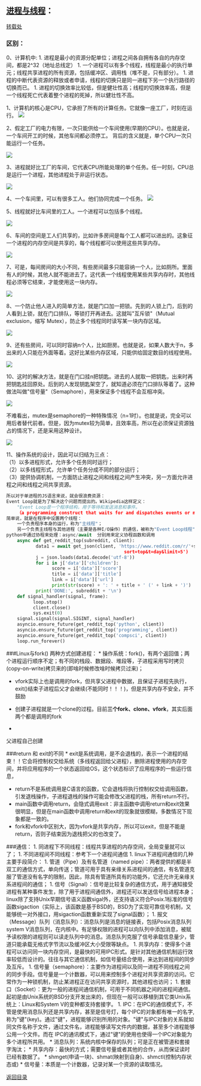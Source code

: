 ## [进程与线程](http://blog.chinaunix.net/uid-26833883-id-3224261.html)：

[转载处](http://www.ruanyifeng.com/blog/2013/04/processes_and_threads.html)

### 区别：

0、计算机中:
   1. 
进程是最小的资源分配单位；进程之间各自拥有各自的内存空间，都是2^32（地址总线定）
   1. 
一个进程可以有多个线程，线程是最小的执行单元；线程共享进程的所有资源，包括缓冲区、调用栈（堆不是，只有部分）。
   1. 
进程的中断代表资源的释放或者申请，线程的切换只是同一进程下另一个执行路径的切换而已。
   1. 
进程的切换效率比较低，但是健壮性高；线程的切换效率高，但是一个线程死亡代表着整个进程的死掉，所以健壮性不高。


 1、计算机的核心是CPU，它承担了所有的计算任务。它就像一座工厂，时刻在运行。
 ![](1.jpg)
 
 2、假定工厂的电力有限，一次只能供给一个车间使用(早期的CPU）。也就是说，一个车间开工的时候，其他车间都必须停工。
 背后的含义就是，单个CPU一次只能运行一个任务。
 
 ![](2.png)
 
 3、进程就好比工厂的车间，它代表CPU所能处理的单个任务。任一时刻，CPU总是运行一个进程，其他进程处于非运行状态。
 
 ![](3.jpg)
 
 4、一个车间里，可以有很多工人。他们协同完成一个任务。
 ![](4.jpg)
 
 5、线程就好比车间里的工人。一个进程可以包括多个线程。
 
 ![](5.jpg)
 
 6、车间的空间是工人们共享的，比如许多房间是每个工人都可以进出的。这象征一个进程的内存空间是共享的，每个线程都可以使用这些共享内存。
 
 ![](6.png)
 
 7、可是，每间房间的大小不同，有些房间最多只能容纳一个人，比如厕所。里面有人的时候，其他人就不能进去了。这代表一个线程使用某些共享内存时，其他线程必须等它结束，才能使用这一块内存。
 
 ![](7.jpg)
 
 8、一个防止他人进入的简单方法，就是门口加一把锁。先到的人锁上门，后到的人看到上锁，就在门口排队，等锁打开再进去。这就叫"互斥锁"（Mutual exclusion，缩写 Mutex），防止多个线程同时读写某一块内存区域。
 
 ![](8.jpg)
 
 9、还有些房间，可以同时容纳n个人，比如厨房。也就是说，如果人数大于n，多出来的人只能在外面等着。这好比某些内存区域，只能供给固定数目的线程使用。
 
 ![](9.jpg)
 
 10、这时的解决方法，就是在门口挂n把钥匙。进去的人就取一把钥匙，出来时再把钥匙挂回原处。后到的人发现钥匙架空了，就知道必须在门口排队等着了。这种做法叫做"信号量"（Semaphore），用来保证多个线程不会互相冲突。
 
 ![](10.jpg)
 
 
不难看出，mutex是semaphore的一种特殊情况（n=1时）。也就是说，完全可以用后者替代前者。但是，因为mutex较为简单，且效率高，所以在必须保证资源独占的情况下，还是采用这种设计。

![](11.png)

 11、操作系统的设计，因此可以归结为三点：<br>
（1）以多进程形式，允许多个任务同时运行；<br>
（2）以多线程形式，允许单个任务分成不同的部分运行；<br>
（3）提供协调机制，一方面防止进程之间和线程之间产生冲突，另一方面允许进程之间和线程之间共享资源。<br>
```python
所以对于单进程的JS语言来说，就会很浪费资源： 
Event Loop就是为了解决这个问题而提出的。Wikipedia这样定义： 
    "Event Loop是一个程序结构，用于等待和发送消息和事件。
    （a programming construct that waits for and dispatches events or messages in a program.）" 
简单说，就是在程序中设置两个线程：
    一个负责程序本身的运行，称为"主线程"；
    另一个负责主线程与其他进程（主要是各种I/O操作）的通信，被称为"Event Loop线程"（可以译为"消息线程"）。
python中通过协程来处理：async/await  分别用来定义协程函数和调用
    async def get_reddit_top(subreddit, client):
           data1 = await get_json(client, 'https://www.reddit.com/r/'+subreddit + '/top.json?
                                            sort=top&t=day&limit=5')
           j = json.loads(data1.decode('utf-8'))
           for i in j['data']['children']:
                 score = i['data']['score']
                 title = i['data']['title']
                 link = i['data']['url']
                 print(str(score) + ': ' + title + ' (' + link + ')')
           print('DONE:', subreddit + '\n')
    def signal_handler(signal, frame):
          loop.stop()
          client.close()
          sys.exit(0)
    signal.signal(signal.SIGINT, signal_handler)
    asyncio.ensure_future(get_reddit_top('python', client))
    asyncio.ensure_future(get_reddit_top('programming', client))
    asyncio.ensure_future(get_reddit_top('compsci', client))
    loop.run_forever()
```
###Linux与fork()
两种方式创建进程：
* 
操作系统：fork()，有两个返回值；两个进程运行顺序不定；有不同的栈段、数据段、堆段等，子进程采用写时拷贝(copy-on-write)拷贝来的(即啥时候修改啥时候拷贝过来)；
  * vfork实际上也是调用的fork，但共享父进程中数据，且保证子进程先执行，exit()结束子进程后父才会继续(不能同时！！！)，但是共享内存不安全，并不鼓励
  * 创建子进程就是一个clone的过程。目前**三个fork、clone、vfork**，其实后面两个都是调用的fork

* 
父进程自己创建

###return 和 exit的不同
* 
exit是系统调用，是不会退栈的，表示一个进程的结束！！它会将控制权交给系统（多线程返回给父进程），删除进程使用的内存空间，并将应用程序的一个状态返回给OS，这个状态标识了应用程序的一些运行信息，
* return不是系统调用是C语言的函数，它会退栈将执行控制权交给调用函数，引发退栈操作，子进程退栈的操作可能会修改父进程的栈，所有return不行。
* main函数中调用return，会隐式调用exit：非主函数中调用return和exit效果很明显，但是在main函数中调用return和exit的现象就很模糊，多数情况下现象都是一致的。
* fork和vfork中区别大，因为vfork是共享内存，所以可以exit，但是不能是return，否则子结束因为退栈把父的也改变了。

###通信：
1. 
同进程下不同线程：线程共享进程的内存空间，全局变量就可以了；
1. 
不同进程间不同线程：参考下一个进程间通信
1. 
linux下进程间通信的几种主要手段简介：
    1. 
管道（Pipe）及有名管道（named pipe）：两者提供的都是半双工的通信方式，单向传送；管道可用于具有亲缘关系进程间的通信，有名管道克服了管道没有名字的限制，因此，除具有管道所具有的功能外，它还允许无亲缘关系进程间的通信；
    1. 
信号（Signal）：信号是比较复杂的通信方式，用于通知接受进程有某种事件发生，除了用于进程间通信外，进程还可以发送信号给进程本身；linux除了支持Unix早期信号语义函数sigal外，还支持语义符合Posix.1标准的信号函数sigaction（实际上，该函数是基于BSD的，BSD为了实现可靠信号机制，又能够统一对外接口，用sigaction函数重新实现了signal函数）；
    1. 
报文（Message）队列（消息队列）：消息队列是消息的链接表，包括Posix消息队列system V消息队列，在内核中。有足够权限的进程可以向队列中添加消息，被赋予读权限的进程则可以读走队列中的消息。消息队列克服了信号承载信息量少，管道只能承载无格式字节流以及缓冲区大小受限等缺点。
    1. 
共享内存：使得多个进程可以访问同一块内存空间，是最快的可用IPC形式。是针对其他通信机制运行效率较低而设计的。往往与其它通信机制，如信号量结合使用，来达到进程间的同步及互斥。
    1. 
信号量（semaphore）：主要作为进程间以及同一进程不同线程之间的同步手段。信号量是一个计数器，可以用来控制多个进程对共享资源的访问。它常作为一种锁机制，防止某进程正在访问共享资源时，其他进程也访问；
    1. 
套接口（Socket）：更为一般的进程间通信机制，可用于不同机器之间的进程间通信。起初是由Unix系统的BSD分支开发出来的，但现在一般可以移植到其它类Unix系统上：Linux和System V的变种都支持套接字。
1. 
IPC：在IPC的通信模式下，不管是使用消息队列还是共享内存，甚至是信号灯，每个IPC的对象都有唯一的名字,称为"键"(key)。通过"键"，进程能够识别所用的对象。"键"与IPC对象的关系就如同文件名称于文件，通过文件名，进程能够读写文件内的数据，甚至多个进程能够公用一个文件。而在 IPC的通讯模式下，通过"键"的使用也使得一个IPC对象能为多个进程所共用。
    * 
消息队列：系统内核中保存的队列；可是正在被管道和套接字淘汰；
    * 
共享内存：最快的方式；需要信号量或者其他的合作，从而保证读时已经有数据了。
        * 
shmget(申请一块)、shmat(映射到自身)、shmctl(控制内存状态或)
    * 
信号量：本质是一个计数器，记录对某一个资源的读取情况。

[返回目录](README.md)